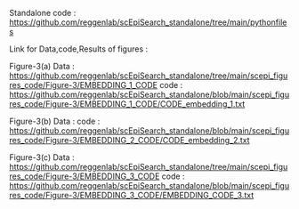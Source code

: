 Standalone code : https://github.com/reggenlab/scEpiSearch_standalone/tree/main/pythonfiles

Link for Data,code,Results of figures :

Figure-3(a) Data : https://github.com/reggenlab/scEpiSearch_standalone/tree/main/scepi_figures_code/Figure-3/EMBEDDING_1_CODE
code : https://github.com/reggenlab/scEpiSearch_standalone/blob/main/scepi_figures_code/Figure-3/EMBEDDING_1_CODE/CODE_embedding_1.txt

Figure-3(b) Data : 
code : https://github.com/reggenlab/scEpiSearch_standalone/blob/main/scepi_figures_code/Figure-3/EMBEDDING_2_CODE/CODE_embedding_2.txt

Figure-3(c) Data : https://github.com/reggenlab/scEpiSearch_standalone/tree/main/scepi_figures_code/Figure-3/EMBEDDING_3_CODE
code : https://github.com/reggenlab/scEpiSearch_standalone/blob/main/scepi_figures_code/Figure-3/EMBEDDING_3_CODE/EMBEDDING_CODE_3.txt